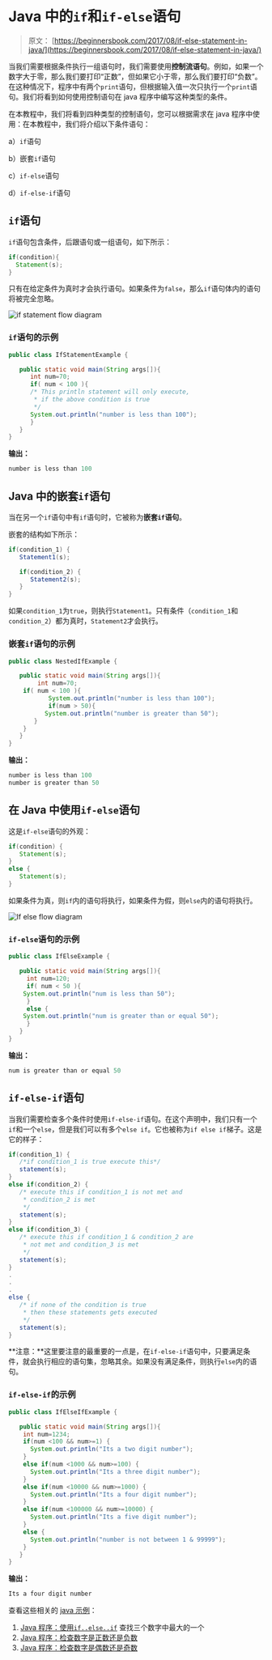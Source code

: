 # Java 中的`if`和`if-else`语句

> 原文： [https://beginnersbook.com/2017/08/if-else-statement-in-java/](https://beginnersbook.com/2017/08/if-else-statement-in-java/)

当我们需要根据条件执行一组语句时，我们需要使用**控制流语句**。例如，如果一个数字大于零，那么我们要打印“正数”，但如果它小于零，那么我们要打印“负数”。在这种情况下，程序中有两个`print`语句，但根据输入值一次只执行一个`print`语句。我们将看到如何使用控制语句在 java 程序中编写这种类型的条件。

在本教程中，我们将看到四种类型的控制语句，您可以根据需求在 java 程序中使用：在本教程中，我们将介绍以下条件语句：

a）`if`语句

b）嵌套`if`语句

c）`if-else`语句

d）`if-else-if`语句

## `if`语句

`if`语句包含条件，后跟语句或一组语句，如下所示：

```java
if(condition){
  Statement(s);
}
```

只有在给定条件为真时才会执行语句。如果条件为`false`，那么`if`语句体内的语句将被完全忽略。

![if statement flow diagram](img/8348367489fe93480c63d95c5eaf34ee.jpg)

### `if`语句的示例

```java
public class IfStatementExample {

   public static void main(String args[]){
      int num=70;
      if( num < 100 ){
	  /* This println statement will only execute,
	   * if the above condition is true
	   */
	  System.out.println("number is less than 100");
      }
   }
}
```

**输出：**

```java
number is less than 100
```

## Java 中的嵌套`if`语句

当在另一个`if`语句中有`if`语句时，它被称为**嵌套`if`语句**。

嵌套的结构如下所示：

```java
if(condition_1) {
   Statement1(s);

   if(condition_2) {
      Statement2(s);
   }
}
```

如果`condition_1`为`true`，则执行`Statement1`。只有条件（`condition_1`和`condition_2`）都为真时，`Statement2`才会执行。

### 嵌套`if`语句的示例

```java
public class NestedIfExample {

   public static void main(String args[]){
        int num=70;
	if( num < 100 ){ 
           System.out.println("number is less than 100"); 
           if(num > 50){
	      System.out.println("number is greater than 50");
	   }
	}
   }
}
```

**输出：**

```java
number is less than 100
number is greater than 50

```

## 在 Java 中使用`if-else`语句

这是`if-else`语句的外观：

```java
if(condition) {
   Statement(s);
}
else {
   Statement(s);
}
```

如果条件为真，则`if`内的语句将执行，如果条件为假，则`else`内的语句将执行。

![If else flow diagram](img/df84b9366c0b823cd802fd7d7f16e7e3.jpg)

### `if-else`语句的示例

```java
public class IfElseExample {

   public static void main(String args[]){
     int num=120;
     if( num < 50 ){
	System.out.println("num is less than 50");
     }
     else {
	System.out.println("num is greater than or equal 50");
     }
   }
}
```

**输出：**

```java
num is greater than or equal 50

```

## `if-else-if`语句

当我们需要检查多个条件时使用`if-else-if`语句。在这个声明中，我们只有一个`if`和一个`else`，但是我们可以有多个`else if`。它也被称为`if else if`梯子。这是它的样子：

```java
if(condition_1) {
   /*if condition_1 is true execute this*/
   statement(s);
}
else if(condition_2) {
   /* execute this if condition_1 is not met and
    * condition_2 is met
    */
   statement(s);
}
else if(condition_3) {
   /* execute this if condition_1 & condition_2 are
    * not met and condition_3 is met
    */
   statement(s);
}
.
.
.
else {
   /* if none of the condition is true
    * then these statements gets executed
    */
   statement(s);
}
```

**注意：**这里要注意的最重要的一点是，在`if-else-if`语句中，只要满足条件，就会执行相应的语句集，忽略其余。如果没有满足条件，则执行`else`内的语句。

### `if-else-if`的示例

```java
public class IfElseIfExample {

   public static void main(String args[]){
	int num=1234;
	if(num <100 && num>=1) {
	  System.out.println("Its a two digit number");
	}
	else if(num <1000 && num>=100) {
	  System.out.println("Its a three digit number");
	}
	else if(num <10000 && num>=1000) {
	  System.out.println("Its a four digit number");
	}
	else if(num <100000 && num>=10000) {
	  System.out.println("Its a five digit number");			
	}
	else {
	  System.out.println("number is not between 1 & 99999");			
	}
   }
}
```

**输出：**

```java
Its a four digit number

```

查看这些相关的 [java 示例](https://beginnersbook.com/2017/09/java-examples/)：

1.  [Java 程序：使用`if..else..if`](https://beginnersbook.com/2017/09/java-program-to-find-largest-of-three-numbers/) 查找三个数字中最大的一个
2.  [Java 程序：检查数字是正数还是负数](https://beginnersbook.com/2017/09/java-program-to-check-if-number-is-positive-or-negative/)
3.  [Java 程序：检查数字是偶数还是奇数](https://beginnersbook.com/2014/02/java-program-to-check-even-or-odd-number/)